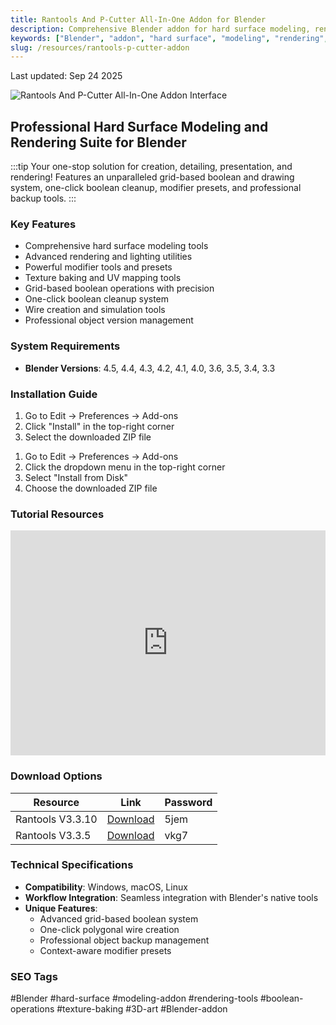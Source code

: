 ```yaml
---
title: Rantools And P-Cutter All-In-One Addon for Blender
description: Comprehensive Blender addon for hard surface modeling, rendering, lighting, modifiers, and texture baking with grid-based boolean system
keywords: ["Blender", "addon", "hard surface", "modeling", "rendering", "texture baking", "boolean"]
slug: /resources/rantools-p-cutter-addon
---
```


Last updated: Sep 24 2025

![Rantools And P-Cutter All-In-One Addon Interface](https://www.gfxcamp.com/wp-content/uploads/2022/05/Rantools-And-P-Cutter-All-In-One-Addon.jpg)

## Professional Hard Surface Modeling and Rendering Suite for Blender

:::tip
Your one-stop solution for creation, detailing, presentation, and rendering! Features an unparalleled grid-based boolean and drawing system, one-click boolean cleanup, modifier presets, and professional backup tools.
:::

### Key Features

- Comprehensive hard surface modeling tools
- Advanced rendering and lighting utilities
- Powerful modifier tools and presets
- Texture baking and UV mapping tools
- Grid-based boolean operations with precision
- One-click boolean cleanup system
- Wire creation and simulation tools
- Professional object version management

### System Requirements

- **Blender Versions**: 4.5, 4.4, 4.3, 4.2, 4.1, 4.0, 3.6, 3.5, 3.4, 3.3

### Installation Guide

<Tabs>
<TabItem value="blender40" label="Blender 4.0 and below">

1. Go to Edit → Preferences → Add-ons
2. Click "Install" in the top-right corner
3. Select the downloaded ZIP file

</TabItem>
<TabItem value="blender41" label="Blender 4.1 and above">

1. Go to Edit → Preferences → Add-ons
2. Click the dropdown menu in the top-right corner
3. Select "Install from Disk"
4. Choose the downloaded ZIP file

</TabItem>
</Tabs>

### Tutorial Resources

<iframe loading="lazy" src="https://player.youku.com/embed/XNTg3NDk5MzM4OA==" width="100%" height="360" frameborder="0" allowfullscreen allow="autoplay"></iframe>

### Download Options

<Tabs>
<TabItem value="baidu" label="Baidu Cloud">

| Resource | Link | Password |
|----------|------|----------|
| Rantools V3.3.10 | [Download](https://pan.baidu.com/s/1UHc01a-m21t4WTIAOuessA?pwd=5jem) | 5jem |
| Rantools V3.3.5 | [Download](https://pan.baidu.com/s/11uhc6OFr1udyvZTQU6Eahg?pwd=vkg7) | vkg7 |

</TabItem>
</Tabs>

### Technical Specifications

- **Compatibility**: Windows, macOS, Linux
- **Workflow Integration**: Seamless integration with Blender's native tools
- **Unique Features**: 
  - Advanced grid-based boolean system
  - One-click polygonal wire creation
  - Professional object backup management
  - Context-aware modifier presets

### SEO Tags

#Blender #hard-surface #modeling-addon #rendering-tools #boolean-operations #texture-baking #3D-art #Blender-addon
